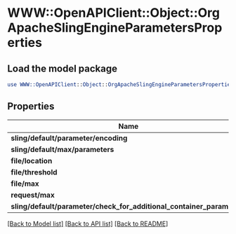 # WWW::OpenAPIClient::Object::OrgApacheSlingEngineParametersProperties

## Load the model package
```perl
use WWW::OpenAPIClient::Object::OrgApacheSlingEngineParametersProperties;
```

## Properties
Name | Type | Description | Notes
------------ | ------------- | ------------- | -------------
**sling/default/parameter/encoding** | [**ConfigNodePropertyString**](ConfigNodePropertyString.md) |  | [optional] 
**sling/default/max/parameters** | [**ConfigNodePropertyInteger**](ConfigNodePropertyInteger.md) |  | [optional] 
**file/location** | [**ConfigNodePropertyString**](ConfigNodePropertyString.md) |  | [optional] 
**file/threshold** | [**ConfigNodePropertyInteger**](ConfigNodePropertyInteger.md) |  | [optional] 
**file/max** | [**ConfigNodePropertyInteger**](ConfigNodePropertyInteger.md) |  | [optional] 
**request/max** | [**ConfigNodePropertyInteger**](ConfigNodePropertyInteger.md) |  | [optional] 
**sling/default/parameter/check_for_additional_container_parameters** | [**ConfigNodePropertyBoolean**](ConfigNodePropertyBoolean.md) |  | [optional] 

[[Back to Model list]](../README.md#documentation-for-models) [[Back to API list]](../README.md#documentation-for-api-endpoints) [[Back to README]](../README.md)


